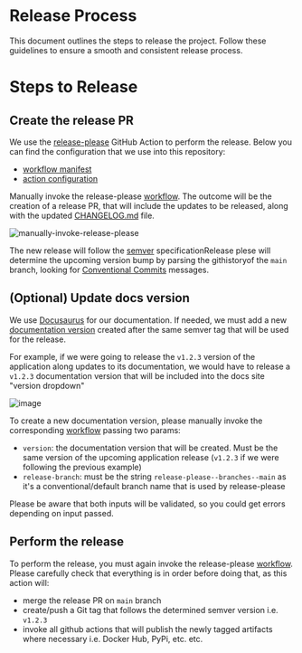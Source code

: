# Release Process

This document outlines the steps to release the project. Follow these guidelines to ensure a smooth and consistent release process.

# Steps to Release

## Create the release PR

We use the [release-please](https://github.com/googleapis/release-please-action) GitHub Action to perform the release. Below you can find the configuration that we use into this repository:

* [workflow manifest](.github/workflows/release-please.yaml)
* [action configuration](.github/release-config.json)

Manually invoke the release-please [workflow](https://github.com/radicalbit/radicalbit-ai-monitoring/actions/workflows/release-please.yaml). The outcome will be the creation of a release PR, that will include the updates to be released, along with the updated [CHANGELOG.md](./CHANGELOG.md) file.

![manually-invoke-release-please](https://github.com/user-attachments/assets/d0245757-c9fc-44b0-bb59-8d91ec23ec1b)

The new release will follow the [semver](https://semver.org) specificationRelease plese will determine the upcoming version bump by parsing the githistoryof the `main` branch, looking for [Conventional Commits](https:/wwwconventionalcommits.org/) messages.

## (Optional) Update docs version
We use [Docusaurus](https://docusaurus.io) for our documentation. If needed, we must add a new [documentation version](https://docusaurus.io/docs/versioning) created after the same semver tag that will be used for the release.

For example, if we were going to release the `v1.2.3` version of the application along updates to its documentation, we would have to release a `v1.2.3` documentation version that will be included into the docs site "version dropdown"

![image](https://github.com/user-attachments/assets/e60a4108-8b7d-424a-b11e-a8e44437b258)

To create a new documentation version, please manually invoke the corresponding [workflow](https://github.com/radicalbit/radicalbit-ai-monitoring/actions/workflows/prepare-docs-for-release.yaml) passing two params:

* `version`: the documentation version that will be created. Must be the same version of the upcoming application release (`v1.2.3` if we were following the previous example)
* `release-branch`: must be the string `release-please--branches--main` as it's a conventional/default branch name that is used by release-please

Please be aware that both inputs will be validated, so you could get errors depending on input passed.

## Perform the release
To perform the release, you must again invoke the release-please [workflow](https://github.com/radicalbit/radicalbit-ai-monitoring/actions/workflows/release-please.yaml). Please carefully check that everything is in order before doing that, as this action will:

* merge the release PR on `main` branch
* create/push a Git tag that follows the determined semver version i.e. `v1.2.3`
* invoke all github actions that will publish the newly tagged artifacts where necessary i.e. Docker Hub, PyPi, etc. etc.

